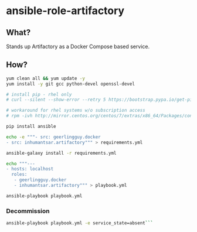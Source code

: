 # ansible-role-artifactory

## What?

Stands up Artifactory as a Docker Compose based service.

## How?
```bash
yum clean all && yum update -y
yum install -y git gcc python-devel openssl-devel

# install pip - rhel only
# curl --silent --show-error --retry 5 https://bootstrap.pypa.io/get-pip.py | sudo python2.7

# workaround for rhel systems w/o subscription access
# rpm -ivh http://mirror.centos.org/centos/7/extras/x86_64/Packages/container-selinux-2.10-2.el7.noarch.rpm

pip install ansible

echo -e """- src: geerlingguy.docker
- src: inhumantsar.artifactory""" > requirements.yml

ansible-galaxy install -r requirements.yml

echo """---    
- hosts: localhost
  roles:
   - geerlingguy.docker
   - inhumantsar.artifactory""" > playbook.yml

ansible-playbook playbook.yml
```

### Decommission
```bash
ansible-playbook playbook.yml -e service_state=absent```
